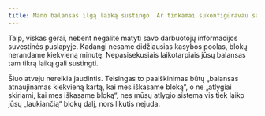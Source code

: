 ```yaml
---
title: Mano balansas ilgą laiką sustingo. Ar tinkamai sukonfigūravau savo kasybos programinę įrangą?
---
```


Taip, viskas gerai, nebent negalite matyti savo darbuotojų informacijos suvestinės puslapyje. Kadangi nesame didžiausias kasybos poolas, blokų nerandame kiekvieną minutę. Nepasisekusiais laikotarpiais jūsų balansas tam tikrą laiką gali sustingti.

Šiuo atveju nereikia jaudintis. Teisingas to paaiškinimas būtų „balansas atnaujinamas kiekvieną kartą, kai mes iškasame bloką“, o ne „atlygiai skiriami, kai mes iškasame bloką“, nes mūsų atlygio sistema vis tiek laiko jūsų „laukiančią“ blokų dalį, nors likutis nejuda.